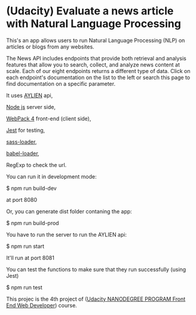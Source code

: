 # (Udacity) Evaluate a news article with Natural Language Processing

This's an app allows users to run Natural Language Processing (NLP) on articles or blogs from any websites.

The News API includes endpoints that provide both retrieval and analysis features that allow you to search, collect, and analyze news content at scale. Each of our eight endpoints returns a different type of data. Click on each endpoint's documentation on the list to the left or search this page to find documentation on a specific parameter.

It uses [AYLIEN](https://docs.aylien.com/textapi/endpoints)  api,

[Node js](http://nodejs.org/)  server side,

[WebPack 4](https://webpack.js.org/) front-end (client side),

[Jest](https://jestjs.io/) for testing,

[sass-loader](https://webpack.js.org/loaders/sass-loader/),

[babel-loader](https://github.com/babel/babel-loader),

RegExp to check the url.

You can run it in development mode:

$ npm run build-dev

at port 8080

Or, you can generate dist folder contaning the app:

$ npm run build-prod

You have to run the server to run the AYLIEN api:

$ npm run start

It'll run at port 8081

You can test the functions to make sure that they run successfully (using Jest)

$ npm run test

This projec is the 4th project of ([Udacity NANODEGREE PROGRAM Front End Web Developer](https://www.udacity.com/course/front-end-web-developer-nanodegree--nd0011)) course.
